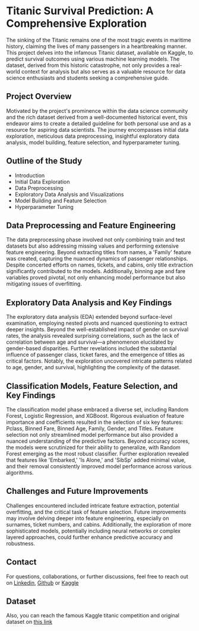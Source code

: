 # Titanic Survival Prediction: A Comprehensive Exploration

The sinking of the Titanic remains one of the most tragic events in maritime history, claiming the lives of many passengers in a heartbreaking manner. This project delves into the infamous Titanic dataset, available on Kaggle, to predict survival outcomes using various machine learning models. The dataset, derived from this historic catastrophe, not only provides a real-world context for analysis but also serves as a valuable resource for data science enthusiasts and students seeking a comprehensive guide.

## **Project Overview**  
Motivated by the project's prominence within the data science community and the rich dataset derived from a well-documented historical event, this endeavor aims to create a detailed guideline for both personal use and as a resource for aspiring data scientists. The journey encompasses initial data exploration, meticulous data preprocessing, insightful exploratory data analysis, model building, feature selection, and hyperparameter tuning.  

## **Outline of the Study**  
* Introduction
* Initial Data Exploration
* Data Preprocessing  
* Exploratory Data Analysis and Visualizations  
* Model Building and Feature Selection  
* Hyperparameter Tuning  

## **Data Preprocessing and Feature Engineering**  
The data preprocessing phase involved not only combining train and test datasets but also addressing missing values and performing extensive feature engineering. Beyond extracting titles from names, a 'Family' feature was created, capturing the nuanced dynamics of passenger relationships. Despite concerted efforts on names, tickets, and cabins, only title extraction significantly contributed to the models. Additionally, binning age and fare variables proved pivotal, not only enhancing model performance but also mitigating issues of overfitting.

## **Exploratory Data Analysis and Key Findings**  
The exploratory data analysis (EDA) extended beyond surface-level examination, employing nested pivots and nuanced questioning to extract deeper insights. Beyond the well-established impact of gender on survival rates, the analysis revealed surprising correlations, such as the lack of correlation between age and survival—a phenomenon elucidated by gender-based disparities. Further revelations included the substantial influence of passenger class, ticket fares, and the emergence of titles as critical factors. Notably, the exploration uncovered intricate patterns related to age, gender, and survival, highlighting the complexity of the dataset.

## **Classification Models, Feature Selection, and Key Findings**  
The classification model phase embraced a diverse set, including Random Forest, Logistic Regression, and XGBoost. Rigorous evaluation of feature importance and coefficients resulted in the selection of six key features: Pclass, Binned Fare, Binned Age, Family, Gender, and Titles. Feature selection not only streamlined model performance but also provided a nuanced understanding of the predictive factors. Beyond accuracy scores, the models were scrutinized for their ability to generalize, with Random Forest emerging as the most robust classifier. Further exploration revealed that features like 'Embarked,' 'Is Alone,' and 'SibSp' added minimal value, and their removal consistently improved model performance across various algorithms.

## **Challenges and Future Improvements**  
Challenges encountered included intricate feature extraction, potential overfitting, and the critical task of feature selection. Future improvements may involve delving deeper into feature engineering, especially on surnames, ticket numbers, and cabins. Additionally, the exploration of more sophisticated models, potentially including neural networks or complex layered approaches, could further enhance predictive accuracy and robustness.

## **Contact**  
For questions, collaborations, or further discussions, feel free to reach out on [Linkedin](https://www.linkedin.com/in/fatih-calik-469961237/), [Github](https://github.com/fatih-ml) or [Kaggle](https://www.kaggle.com/fatihkgg)

## **Dataset**  
Also, you can reach the famous Kaggle titanic competition and original dataset on [this link](https://www.kaggle.com/c/titanic)
